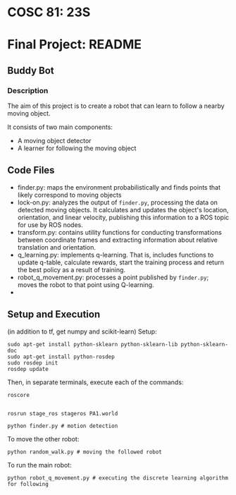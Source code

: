 # COSC 81: 23S
# Final Project: README
## Buddy Bot
### Description

The aim of this project is to create a robot that can learn to follow a nearby moving object.

It consists of two main components:
* A moving object detector
* A learner for following the moving object

## Code Files
* finder.py: maps the environment probabilistically and finds points that likely correspond to moving
objects
* lock-on.py: analyzes the output of `finder.py`, processing the data on detected moving objects. It calculates and updates the object's location, orientation, and linear velocity, publishing this information to a ROS topic for use by ROS nodes.
* transform.py: contains utility functions for conducting transformations between coordinate frames
and extracting information about relative translation and orientation.
* q_learning.py: implements q-learning. That is, includes functions to update q-table, calculate rewards,
start the training process and return the best policy as a result of training.
* robot_q_movement.py: processes a point published by `finder.py`; moves the robot to that point
using Q-learning.
*

## Setup and Execution
(in addition to tf, get numpy and scikit-learn)
Setup:
```
sudo apt-get install python-sklearn python-sklearn-lib python-sklearn-doc
sudo apt-get install python-rosdep
sudo rosdep init
rosdep update
```

Then, in separate terminals, execute each of the commands:
```
roscore
```
```

rosrun stage_ros stageros PA1.world
```
```
python finder.py # motion detection
```
To move the other robot:
```
python random_walk.py # moving the followed robot
```
To run the main robot:
```
python robot_q_movement.py # executing the discrete learning algorithm for following
```
